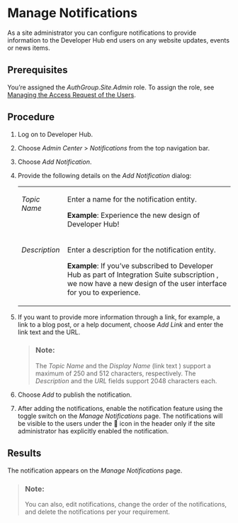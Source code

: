 <!-- loiodf32457136764d9490476342691156f9 -->

<link rel="stylesheet" type="text/css" href="../css/sap-icons.css"/>

# Manage Notifications

As a site administrator you can configure notifications to provide information to the Developer Hub end users on any website updates, events or news items.



<a name="loiodf32457136764d9490476342691156f9__prereq_dxg_qxg_dwb"/>

## Prerequisites

You’re assigned the *AuthGroup.Site.Admin* role. To assign the role, see [Managing the Access Request of the Users](managing-the-access-request-of-the-users-8b79ee8.md).



<a name="loiodf32457136764d9490476342691156f9__steps_bvx_yrt_xhb"/>

## Procedure

1.  Log on to Developer Hub.

2.  Choose *Admin Center* \> *Notifications* from the top navigation bar.

3.  Choose *Add Notification*.

4.  Provide the following details on the *Add Notification* dialog:


    <table>
    <tr>
    <td valign="top">
    
    *Topic Name* 
    
    </td>
    <td valign="top">
    
    Enter a name for the notification entity.

    **Example**: Experience the new design of Developer Hub!
    
    </td>
    </tr>
    <tr>
    <td valign="top">
    
    *Description* 
    
    </td>
    <td valign="top">
    
    Enter a description for the notification entity.

    **Example**: If you’ve subscribed to Developer Hub as part of Integration Suite subscription , we now have a new design of the user interface for you to experience.
    
    </td>
    </tr>
    </table>
    
5.  If you want to provide more information through a link, for example, a link to a blog post, or a help document, choose *Add Link* and enter the link text and the URL.

    > ### Note:  
    > The *Topic Name* and the *Display Name* \(link text \) support a maximum of 250 and 512 characters, respectively. The *Description* and the *URL* fields support 2048 characters each.

6.  Choose *Add* to publish the notification.

7.  After adding the notifications, enable the notification feature using the toggle switch on the *Manage Notifications* page. The notifications will be visible to the users under the :bell: icon in the header only if the site administrator has explicitly enabled the notification.




<a name="loiodf32457136764d9490476342691156f9__result_lmh_5ft_2wb"/>

## Results

The notification appears on the *Manage Notifications* page.

> ### Note:  
> You can also, edit notifications, change the order of the notifications, and delete the notifications per your requirement.

